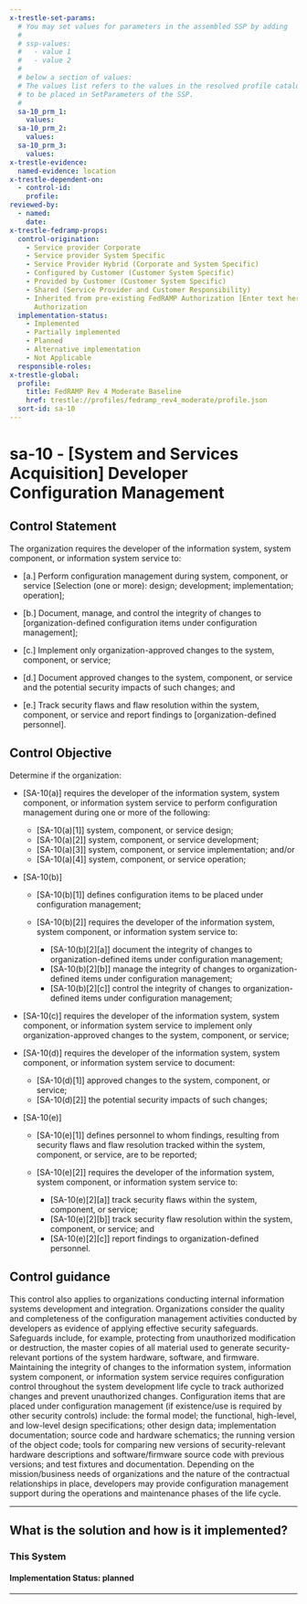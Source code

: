 ```yaml
---
x-trestle-set-params:
  # You may set values for parameters in the assembled SSP by adding
  #
  # ssp-values:
  #   - value 1
  #   - value 2
  #
  # below a section of values:
  # The values list refers to the values in the resolved profile catalog, and the ssp-values represent new values
  # to be placed in SetParameters of the SSP.
  #
  sa-10_prm_1:
    values:
  sa-10_prm_2:
    values:
  sa-10_prm_3:
    values:
x-trestle-evidence:
  named-evidence: location
x-trestle-dependent-on:
  - control-id:
    profile:
reviewed-by:
  - named:
    date:
x-trestle-fedramp-props:
  control-origination:
    - Service provider Corporate
    - Service provider System Specific
    - Service Provider Hybrid (Corporate and System Specific)
    - Configured by Customer (Customer System Specific)
    - Provided by Customer (Customer System Specific)
    - Shared (Service Provider and Customer Responsibility)
    - Inherited from pre-existing FedRAMP Authorization [Enter text here], Date of
      Authorization
  implementation-status:
    - Implemented
    - Partially implemented
    - Planned
    - Alternative implementation
    - Not Applicable
  responsible-roles:
x-trestle-global:
  profile:
    title: FedRAMP Rev 4 Moderate Baseline
    href: trestle://profiles/fedramp_rev4_moderate/profile.json
  sort-id: sa-10
---
```


# sa-10 - \[System and Services Acquisition\] Developer Configuration Management

## Control Statement

The organization requires the developer of the information system, system component, or information system service to:

- \[a.\] Perform configuration management during system, component, or service [Selection (one or more): design; development; implementation; operation];

- \[b.\] Document, manage, and control the integrity of changes to [organization-defined configuration items under configuration management];

- \[c.\] Implement only organization-approved changes to the system, component, or service;

- \[d.\] Document approved changes to the system, component, or service and the potential security impacts of such changes; and

- \[e.\] Track security flaws and flaw resolution within the system, component, or service and report findings to [organization-defined personnel].

## Control Objective

Determine if the organization:

- \[SA-10(a)\] requires the developer of the information system, system component, or information system service to perform configuration management during one or more of the following:

  - \[SA-10(a)[1]\] system, component, or service design;
  - \[SA-10(a)[2]\] system, component, or service development;
  - \[SA-10(a)[3]\] system, component, or service implementation; and/or
  - \[SA-10(a)[4]\] system, component, or service operation;

- \[SA-10(b)\]

  - \[SA-10(b)[1]\] defines configuration items to be placed under configuration management;
  - \[SA-10(b)[2]\] requires the developer of the information system, system component, or information system service to:

    - \[SA-10(b)[2][a]\] document the integrity of changes to organization-defined items under configuration management;
    - \[SA-10(b)[2][b]\] manage the integrity of changes to organization-defined items under configuration management;
    - \[SA-10(b)[2][c]\] control the integrity of changes to organization-defined items under configuration management;

- \[SA-10(c)\] requires the developer of the information system, system component, or information system service to implement only organization-approved changes to the system, component, or service;

- \[SA-10(d)\] requires the developer of the information system, system component, or information system service to document:

  - \[SA-10(d)[1]\] approved changes to the system, component, or service;
  - \[SA-10(d)[2]\] the potential security impacts of such changes;

- \[SA-10(e)\]

  - \[SA-10(e)[1]\] defines personnel to whom findings, resulting from security flaws and flaw resolution tracked within the system, component, or service, are to be reported;
  - \[SA-10(e)[2]\] requires the developer of the information system, system component, or information system service to:

    - \[SA-10(e)[2][a]\] track security flaws within the system, component, or service;
    - \[SA-10(e)[2][b]\] track security flaw resolution within the system, component, or service; and
    - \[SA-10(e)[2][c]\] report findings to organization-defined personnel.

## Control guidance

This control also applies to organizations conducting internal information systems development and integration. Organizations consider the quality and completeness of the configuration management activities conducted by developers as evidence of applying effective security safeguards. Safeguards include, for example, protecting from unauthorized modification or destruction, the master copies of all material used to generate security-relevant portions of the system hardware, software, and firmware. Maintaining the integrity of changes to the information system, information system component, or information system service requires configuration control throughout the system development life cycle to track authorized changes and prevent unauthorized changes. Configuration items that are placed under configuration management (if existence/use is required by other security controls) include: the formal model; the functional, high-level, and low-level design specifications; other design data; implementation documentation; source code and hardware schematics; the running version of the object code; tools for comparing new versions of security-relevant hardware descriptions and software/firmware source code with previous versions; and test fixtures and documentation. Depending on the mission/business needs of organizations and the nature of the contractual relationships in place, developers may provide configuration management support during the operations and maintenance phases of the life cycle.

______________________________________________________________________

## What is the solution and how is it implemented?

<!-- For implementation status enter one of: implemented, partial, planned, alternative, not-applicable -->

<!-- Note that the list of rules under ### Rules: is read-only and changes will not be captured after assembly to JSON -->

### This System

<!-- Add implementation prose for the main This System component for control: sa-10 -->

#### Implementation Status: planned

______________________________________________________________________

